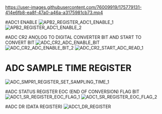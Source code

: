 

https://user-images.githubusercontent.com/76009919/175779131-414e6fb8-ea8f-47a0-a46a-a3175981cb73.mp4

#ADC1 ENABLE
![APB2_REGISTER_ADC1_ENABLE_1](https://user-images.githubusercontent.com/76009919/175779207-6d2faf8b-2b3f-4770-abda-e525b4dc1bc2.png)
![APB2_REGISTER_ADC1_ENABLE_2](https://user-images.githubusercontent.com/76009919/175779212-31d269ab-a6d4-4b18-a531-965e0df38dce.png)

#ADC CR2 ANOLOG TO DIGITAL CONVERTER BIT AND START TO CONVERT BIT
![ADC_CR2_ADC_ENABLE_BIT](https://user-images.githubusercontent.com/76009919/175779266-7f0a777c-d466-46a7-ba79-39f9f57ae25a.png)
![ADC_CR2_ADC_ENABLE_BIT_2](https://user-images.githubusercontent.com/76009919/175779278-3b5cf7ab-5019-43e5-b7de-79a0df0f08c3.png)
![ADC_CR2_START_ADC_READ_1](https://user-images.githubusercontent.com/76009919/175779286-73562555-4155-4828-b3dd-e6c3e66004f4.png)

# ADC SAMPLE TIME REGISTER
![ADC_SMPR1_REGISTER_SET_SAMPLING_TIME_1](https://user-images.githubusercontent.com/76009919/175779301-16369151-0ac5-4098-ba74-712d9dc71548.png)

#ADC STATUS REGISTER EOC (END OF CONVERSION) FLAG BIT
![ADC1_SR_REGISTER_EOC_FLAG_1](https://user-images.githubusercontent.com/76009919/175779345-3b7b4197-b6ad-49ac-8c40-2f928387be00.png)
![ADC1_SR_REGISTER_EOC_FLAG_2](https://user-images.githubusercontent.com/76009919/175779350-010a8b29-b095-45c6-b726-c3f811858f71.png)

#ADC DR (DATA REGISTER) 
![ADC1_DR_REGISTER](https://user-images.githubusercontent.com/76009919/175779379-4ed69904-4cdf-4197-b6ce-15290a041add.png)





